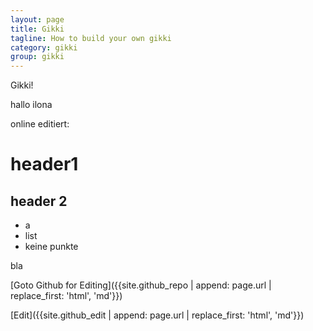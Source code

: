 ```yaml
---
layout: page
title: Gikki
tagline: How to build your own gikki
category: gikki
group: gikki
---
```

Gikki!

hallo ilona

online editiert:

# header1
## header 2

- a
- list
- keine punkte

bla

[Goto Github for Editing]({{site.github_repo | append: page.url | replace_first: 'html', 'md'}})

[Edit]({{site.github_edit | append: page.url | replace_first: 'html', 'md'}})

